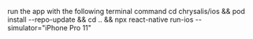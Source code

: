 run the app with the following terminal command
cd chrysalis/ios && pod install --repo-update && cd .. && npx react-native run-ios --simulator="iPhone Pro 11"